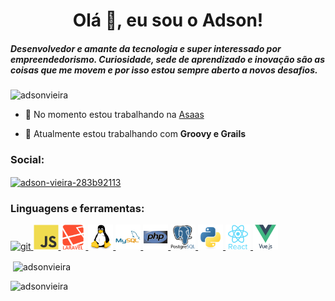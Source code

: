 <h1 align="center">Olá 👋, eu sou o Adson!</h1>
<h5 align="left">Desenvolvedor e amante da tecnologia e super interessado por empreendedorismo. Curiosidade, sede de aprendizado e inovação são as coisas que me movem e por isso estou sempre aberto a novos desafios.</h5>

<p align="left"> <img src="https://komarev.com/ghpvc/?username=adsonvieira&label=Profile%20views&color=0e75b6&style=flat" alt="adsonvieira" /> </p>

- 🔭 No momento estou trabalhando na [Asaas](https://www.asaas.com/)

- 🌱 Atualmente estou trabalhando com **Groovy e Grails**

<h3 align="left">Social:</h3>
<p align="left">
<a href="https://linkedin.com/in/adson-vieira-283b92113" target="blank"><img align="center" src="https://raw.githubusercontent.com/rahuldkjain/github-profile-readme-generator/master/src/images/icons/Social/linked-in-alt.svg" alt="adson-vieira-283b92113" height="30" width="40" /></a>
</p>

<h3 align="left">Linguagens e ferramentas:</h3>
<p align="left"> <a href="https://git-scm.com/" target="_blank" rel="noreferrer"> <img src="https://www.vectorlogo.zone/logos/git-scm/git-scm-icon.svg" alt="git" width="40" height="40"/> </a> <a href="https://developer.mozilla.org/en-US/docs/Web/JavaScript" target="_blank" rel="noreferrer"> <img src="https://raw.githubusercontent.com/devicons/devicon/master/icons/javascript/javascript-original.svg" alt="javascript" width="40" height="40"/> </a> <a href="https://laravel.com/" target="_blank" rel="noreferrer"> <img src="https://raw.githubusercontent.com/devicons/devicon/master/icons/laravel/laravel-plain-wordmark.svg" alt="laravel" width="40" height="40"/> </a> <a href="https://www.linux.org/" target="_blank" rel="noreferrer"> <img src="https://raw.githubusercontent.com/devicons/devicon/master/icons/linux/linux-original.svg" alt="linux" width="40" height="40"/> </a> <a href="https://www.mysql.com/" target="_blank" rel="noreferrer"> <img src="https://raw.githubusercontent.com/devicons/devicon/master/icons/mysql/mysql-original-wordmark.svg" alt="mysql" width="40" height="40"/> </a> <a href="https://www.php.net" target="_blank" rel="noreferrer"> <img src="https://raw.githubusercontent.com/devicons/devicon/master/icons/php/php-original.svg" alt="php" width="40" height="40"/> </a> <a href="https://www.postgresql.org" target="_blank" rel="noreferrer"> <img src="https://raw.githubusercontent.com/devicons/devicon/master/icons/postgresql/postgresql-original-wordmark.svg" alt="postgresql" width="40" height="40"/> </a> <a href="https://www.python.org" target="_blank" rel="noreferrer"> <img src="https://raw.githubusercontent.com/devicons/devicon/master/icons/python/python-original.svg" alt="python" width="40" height="40"/> </a> <a href="https://reactjs.org/" target="_blank" rel="noreferrer"> <img src="https://raw.githubusercontent.com/devicons/devicon/master/icons/react/react-original-wordmark.svg" alt="react" width="40" height="40"/> </a> <a href="https://vuejs.org/" target="_blank" rel="noreferrer"> <img src="https://raw.githubusercontent.com/devicons/devicon/master/icons/vuejs/vuejs-original-wordmark.svg" alt="vuejs" width="40" height="40"/> </a> </p>

<p>&nbsp;<img align="center" src="https://github-readme-stats.vercel.app/api?username=adsonvieira&show_icons=true&theme=dark&locale=en" alt="adsonvieira" /></p>

<p><img align="left" src="https://github-readme-stats.vercel.app/api/top-langs?username=adsonvieira&show_icons=true&theme=dark&locale=en&layout=compact" alt="adsonvieira" /></p>




